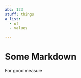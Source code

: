 ```yaml
---
abc: 123
stuff: things
a_list:
  - of
  - values

---
```






# Some Markdown

For good measure




